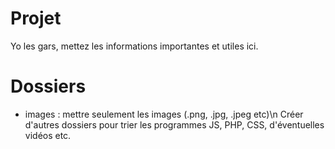 # Projet
Yo les gars, mettez les informations importantes et utiles ici.

# Dossiers
- images : mettre seulement les images (.png, .jpg, .jpeg etc)\n
Créer d'autres dossiers pour trier les programmes JS, PHP, CSS, d'éventuelles vidéos etc.
